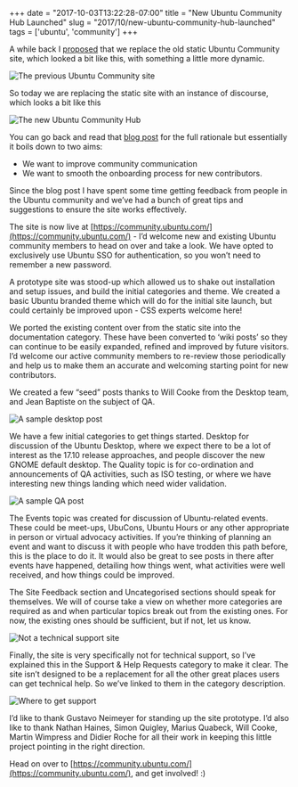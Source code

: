 +++
date = "2017-10-03T13:22:28-07:00"
title = "New Ubuntu Community Hub Launched"
slug = "2017/10/new-ubuntu-community-hub-launched"
tags = ['ubuntu', 'community']
+++


A while back I [proposed](https://popey.com/blog/posts/ubuntu-community-hub-proposal.html) that we replace the old static Ubuntu Community site, which looked a bit like this, with something a little more dynamic.

![The previous Ubuntu Community site](/blog/images/2017-10-03/oldsite.png)

So today we are replacing the static site with an instance of discourse, which looks a bit like this

![The new Ubuntu Community Hub](/blog/images/2017-10-03/newsite.png)

You can go back and read that [blog post](https://popey.com/blog/posts/ubuntu-community-hub-proposal.html) for the full rationale but essentially it boils down to two aims:

  * We want to improve community communication
  * We want to smooth the onboarding process for new contributors.


Since the blog post I have spent some time getting feedback from people in the Ubuntu community and we’ve had a bunch of great tips and suggestions to ensure the site works effectively.

The site is now live at [https://community.ubuntu.com/](https://community.ubuntu.com/) - I’d welcome new and existing Ubuntu community members to head on over and take a look. We have opted to exclusively use Ubuntu SSO for authentication, so you won’t need to remember a new password.

A prototype site was stood-up which allowed us to shake out installation and setup issues, and build the initial categories and theme. We created a basic Ubuntu branded theme which will do for the initial site launch, but could certainly be improved upon - CSS experts welcome here!

We ported the existing content over from the static site into the documentation category. These have been converted to ‘wiki posts’ so they can continue to be easily expanded, refined and improved by future visitors. I’d welcome our active community members to re-review those periodically and help us to make them an accurate and welcoming starting point for new contributors.

We created a few “seed” posts thanks to Will Cooke from the Desktop team, and Jean Baptiste on the subject of QA.

![A sample desktop post](/blog/images/2017-10-03/desktop.png)

We have a few initial categories to get things started. Desktop for discussion of the Ubuntu Desktop, where we expect there to be a lot of interest as the 17.10 release approaches, and people discover the new GNOME default desktop. The Quality topic is for co-ordination and announcements of QA activities, such as ISO testing, or where we have interesting new things landing which need wider validation.

![A sample QA post](/blog/images/2017-10-03/quality.png)

The Events topic was created for discussion of Ubuntu-related events. These could be meet-ups, UbuCons, Ubuntu Hours or any other appropriate in person or virtual advocacy activities. If you’re thinking of planning an event and want to discuss it with people who have trodden this path before, this is the place to do it. It would also be great to see posts in there after events have happened, detailing how things went, what activities were well received, and how things could be improved.

The Site Feedback section and Uncategorised sections should speak for themselves. We will of course take a view on whether more categories are required as and when particular topics break out from the existing ones. For now, the existing ones should be sufficient, but if not, let us know.

![Not a technical support site](/blog/images/2017-10-03/help.png)

Finally, the site is very specifically not for technical support, so I’ve explained this in the Support & Help Requests category to make it clear. The site isn’t designed to be a replacement for all the other great places users can get technical help. So we’ve linked to them in the category description.

![Where to get support](/blog/images/2017-10-03/support.png)

I’d like to thank Gustavo Neimeyer for standing up the site prototype. I’d also like to thank Nathan Haines, Simon Quigley, Marius Quabeck, Will Cooke, Martin Wimpress and Didier Roche for all their work in keeping this little project pointing in the right direction.

Head on over to [https://community.ubuntu.com/](https://community.ubuntu.com/), and get involved! :)
